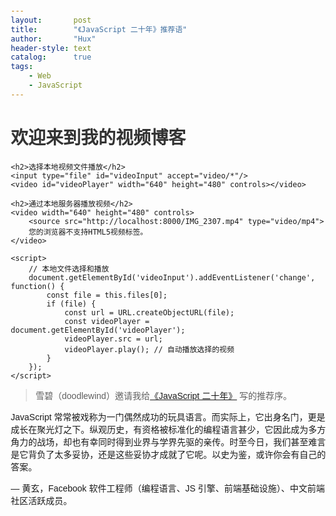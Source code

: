 ```yaml
---
layout:       post
title:        "《JavaScript 二十年》推荐语"
author:       "Hux"
header-style: text
catalog:      true
tags:
    - Web
    - JavaScript
---
```


<!DOCTYPE html>
<html lang="zh">
<head>
    <meta charset="UTF-8">
    <meta name="viewport" content="width=device-width, initial-scale=1.0">
    <title>我的视频博客</title>
    <style>
        body {
            font-family: Arial, sans-serif;
            margin: 20px;
        }
        h1 {
            color: #333;
        }
        video {
            margin-top: 20px;
            border: 1px solid #ccc;
        }
    </style>
</head>
<body>
    <h1>欢迎来到我的视频博客</h1>

    <h2>选择本地视频文件播放</h2>
    <input type="file" id="videoInput" accept="video/*"/>
    <video id="videoPlayer" width="640" height="480" controls></video>

    <h2>通过本地服务器播放视频</h2>
    <video width="640" height="480" controls>
        <source src="http://localhost:8000/IMG_2307.mp4" type="video/mp4">
        您的浏览器不支持HTML5视频标签。
    </video>

    <script>
        // 本地文件选择和播放
        document.getElementById('videoInput').addEventListener('change', function() {
            const file = this.files[0];
            if (file) {
                const url = URL.createObjectURL(file);
                const videoPlayer = document.getElementById('videoPlayer');
                videoPlayer.src = url;
                videoPlayer.play(); // 自动播放选择的视频
            }
        });
    </script>
</body>
</html>



> 雪碧（doodlewind）邀请我给[《JavaScript 二十年》](https://zhuanlan.zhihu.com/p/373065151) 写的推荐序。

JavaScript 常常被戏称为一门偶然成功的玩具语言。而实际上，它出身名门，更是成长在聚光灯之下。纵观历史，有资格被标准化的编程语言甚少，它因此成为多方角力的战场，却也有幸同时得到业界与学界先驱的亲传。时至今日，我们甚至难言是它背负了太多妥协，还是这些妥协才成就了它呢。以史为鉴，或许你会有自己的答案。

— 黄玄，Facebook 软件工程师（编程语言、JS 引擎、前端基础设施）、中文前端社区活跃成员。
